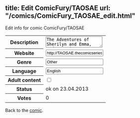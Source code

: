 title: Edit ComicFury/TAOSAE
url: "/comics/ComicFury_TAOSAE_edit.html"
---
Edit info for comic ComicFury/TAOSAE

<form name="comic" action="http://gaepostmail.appengine.com/comic" name="post">
<table class="comicinfo">
<tr>
<th>Description</th><td><textarea name="description">The Adventures of Sherilyn and Emma, and sometimes some other people. This comic follows two girls, who are named in the title, as they have adventures and shenanigans at school.</textarea></td>
</tr>
<tr>
<th>Website</th><td><input type="text" name="url" value="http://TAOSAE.thecomicseries.com/"/></td>
</tr>
<tr>
<th>Genre</th><td><input type="text" name="genre" value="Other"/></td>
</tr>
<tr>
<th>Language</th><td><input type="text" name="language" value="English"/></td>
</tr>
<tr>
<th>Adult content</th><td><input type="checkbox" name="adult" value="adult" /></td>
</tr>
<tr>
<th>Status</th><td>ok on 23.04.2013</td>
</tr>
<tr>
<th>Votes</th><td>0</div></td>
</tr>
</table>
</form>

Back to the [comic](/comics/ComicFury_TAOSAE.html).
